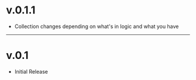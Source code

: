 # v.0.1.1

- Collection changes depending on what's in logic and what you have 

---
# v.0.1

- Initial Release